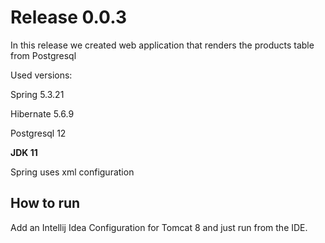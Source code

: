 # Release 0.0.3

In this release we created web application that renders the products table from Postgresql

Used versions:

Spring 5.3.21 

Hibernate 5.6.9

Postgresql 12

**JDK 11**


Spring uses xml configuration

## How to run
Add an Intellij Idea Configuration for Tomcat 8 and just run from the IDE.